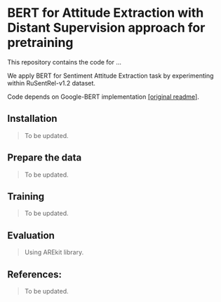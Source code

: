 # BERT for Attitude Extraction with Distant Supervision approach for pretraining

This repository contains the code for ...

We apply BERT for Sentiment Attitude Extraction task by experimenting within RuSentRel-v1.2 dataset.

Code depends on Google-BERT implementation [[original readme]](README-BERT.md).

## Installation

> To be updated.

## Prepare the data

> To be updated.

## Training

> To be updated.

## Evaluation

> Using AREkit library.

## References:

> To be updated.
